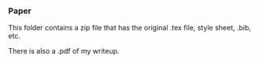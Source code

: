 ### Paper

This folder contains a zip file that has the original .tex file, style sheet, .bib, etc. 

There is also a .pdf of my writeup. 